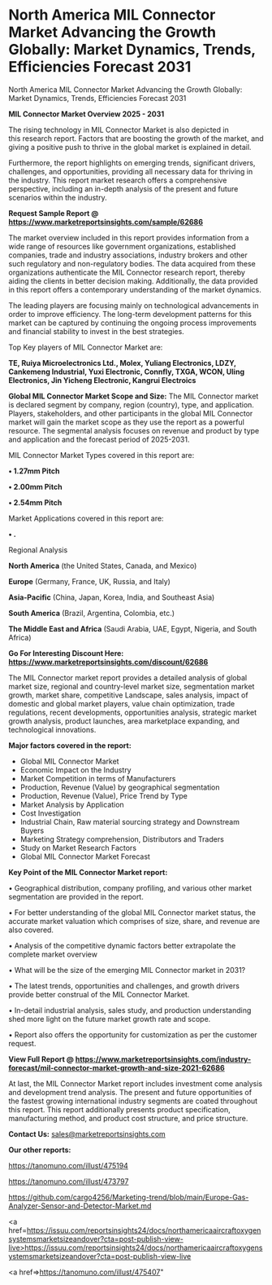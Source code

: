 # North America MIL Connector Market Advancing the Growth Globally: Market Dynamics, Trends, Efficiencies Forecast 2031
North America MIL Connector Market Advancing the Growth Globally: Market Dynamics, Trends, Efficiencies Forecast 2031

<Strong> MIL Connector Market Overview 2025 - 2031</strong>

The rising technology in MIL Connector Market is also depicted in this research report. Factors that are boosting the growth of the market, and giving a positive push to thrive in the global market is explained in detail.

Furthermore, the report highlights on emerging trends, significant drivers, challenges, and opportunities, providing all necessary data for thriving in the industry. This report market research offers a comprehensive perspective, including an in-depth analysis of the present and future scenarios within the industry.

<strong>Request Sample Report @ <a href=https://www.marketreportsinsights.com/sample/62686>https://www.marketreportsinsights.com/sample/62686</a></strong>

The market overview included in this report provides information from a wide range of resources like government organizations, established companies, trade and industry associations, industry brokers and other such regulatory and non-regulatory bodies. The data acquired from these organizations authenticate the MIL Connector research report, thereby aiding the clients in better decision making. Additionally, the data provided in this report offers a contemporary understanding of the market dynamics.

The leading players are focusing mainly on technological advancements in order to improve efficiency. The long-term development patterns for this market can be captured by continuing the ongoing process improvements and financial stability to invest in the best strategies.

Top Key players of MIL Connector Market are:

<strong>TE, Ruiya Microelectronics Ltd., Molex, Yuliang Electronics, LDZY, Cankemeng Industrial, Yuxi Electronic, Connfly, TXGA, WCON, Uling Electronics, Jin Yicheng Electronic, Kangrui Electroics</strong>

<strong><b>Global MIL Connector Market Scope and Size:</b></strong>
The MIL Connector market is declared segment by company, region (country), type, and application. Players, stakeholders, and other participants in the global MIL Connector market will gain the market scope as they use the report as a powerful resource. The segmental analysis focuses on revenue and product by type and application and the forecast period of 2025-2031.

MIL Connector Market Types covered in this report are:

<strong>• 1.27mm Pitch

• 2.00mm Pitch 

• 2.54mm Pitch</strong>

Market Applications covered in this report are:

<strong>• .</strong> 

Regional Analysis

<strong>North America</strong> (the United States, Canada, and Mexico)

<strong>Europe</strong> (Germany, France, UK, Russia, and Italy)

<strong>Asia-Pacific</strong> (China, Japan, Korea, India, and Southeast Asia)

<strong>South America</strong> (Brazil, Argentina, Colombia, etc.)

<strong>The Middle East and Africa</strong> (Saudi Arabia, UAE, Egypt, Nigeria, and South Africa)

<strong>Go For Interesting Discount Here: <a href=https://www.marketreportsinsights.com/discount/62686>https://www.marketreportsinsights.com/discount/62686</a></strong>

The MIL Connector market report provides a detailed analysis of global market size, regional and country-level market size, segmentation market growth, market share, competitive Landscape, sales analysis, impact of domestic and global market players, value chain optimization, trade regulations, recent developments, opportunities analysis, strategic market growth analysis, product launches, area marketplace expanding, and technological innovations.

<strong><b>Major factors covered in the report:</b></strong>
<ul>
  <li>Global MIL Connector Market </li>
  <li>Economic Impact on the Industry</li>
  <li>Market Competition in terms of Manufacturers</li>
  <li>Production, Revenue (Value) by geographical segmentation</li>
  <li>Production, Revenue (Value), Price Trend by Type</li>
  <li>Market Analysis by Application</li>
  <li>Cost Investigation</li>
  <li>Industrial Chain, Raw material sourcing strategy and Downstream Buyers</li>
  <li>Marketing Strategy comprehension, Distributors and Traders</li>
  <li>Study on Market Research Factors</li>
  <li>Global MIL Connector Market Forecast</li>
</ul>

<strong><b>Key Point of the MIL Connector Market report:</b></strong>

• Geographical distribution, company profiling, and various other market segmentation are provided in the report.

• For better understanding of the global MIL Connector market status, the accurate market valuation which comprises of size, share, and revenue are also covered.

• Analysis of the competitive dynamic factors better extrapolate the complete market overview

• What will be the size of the emerging MIL Connector market in 2031?

• The latest trends, opportunities and challenges, and growth drivers provide better construal of the MIL Connector Market.

• In-detail industrial analysis, sales study, and production understanding shed more light on the future market growth rate and scope.

• Report also offers the opportunity for customization as per the customer request.

<strong><b>View Full Report @ <a href=https://www.marketreportsinsights.com/industry-forecast/mil-connector-market-growth-and-size-2021-62686>https://www.marketreportsinsights.com/industry-forecast/mil-connector-market-growth-and-size-2021-62686</a></b></strong>


At last, the MIL Connector Market report includes investment come analysis and development trend analysis. The present and future opportunities of the fastest growing international industry segments are coated throughout this report. This report additionally presents product specification, manufacturing method, and product cost structure, and price structure.

<strong>Contact Us:</strong>
sales@marketreportsinsights.com

<strong>Our other reports:</strong>

<a href=https://tanomuno.com/illust/475194>https://tanomuno.com/illust/475194</a>

<a href=https://tanomuno.com/illust/473797>https://tanomuno.com/illust/473797</a>

<a href=https://github.com/cargo4256/Marketing-trend/blob/main/Europe-Gas-Analyzer-Sensor-and-Detector-Market.md>https://github.com/cargo4256/Marketing-trend/blob/main/Europe-Gas-Analyzer-Sensor-and-Detector-Market.md</a>

<a href=https://issuu.com/reportsinsights24/docs/northamericaaircraftoxygensystemsmarketsizeandover?cta=post-publish-view-live>https://issuu.com/reportsinsights24/docs/northamericaaircraftoxygensystemsmarketsizeandover?cta=post-publish-view-live</a>

<a href=>https://tanomuno.com/illust/475407</a>"
